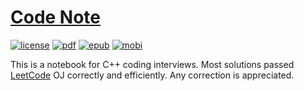 # [Code Note](#code-note)

[![license](https://img.shields.io/badge/License-CC0-808080.svg)](http://creativecommons.org/publicdomain/zero/1.0/)
[![pdf](https://img.shields.io/badge/PDF-↓-F7221F.svg)](https://www.gitbook.com/download/pdf/book/petrosliu/code-note)
[![epub](https://img.shields.io/badge/ePub-↓-87B82B.svg)](https://www.gitbook.com/download/epub/book/petrosliu/code-note)
[![mobi](https://img.shields.io/badge/Mobi-↓-3B3B3B.svg)](hhttps://www.gitbook.com/download/mobi/book/petrosliu/code-note)

This is a notebook for C++ coding interviews. Most solutions passed [LeetCode](https://leetcode.com/) OJ correctly and efficiently. Any correction is appreciated.

